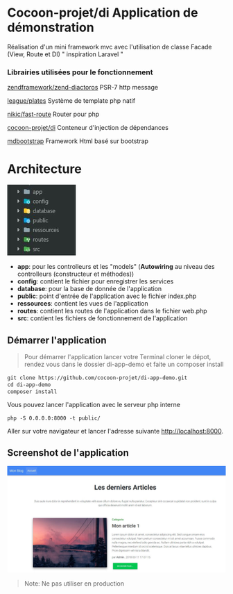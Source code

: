 # Cocoon-projet/di Application de démonstration

Réalisation d'un mini framework mvc avec l'utilisation de classe Facade (View, Route et DI) " inspiration Laravel "

### Librairies utilisées pour le fonctionnement

[zendframework/zend-diactoros](https://github.com/zendframework/zend-diactoros) PSR-7 http message

[league/plates](https://github.com/thephpleague/plates) Système de template php natif

[nikic/fast-route](https://github.com/nikic/FastRoute) Router pour php

[cocoon-projet/di](https://github.com/cocoon-projet/di) Conteneur d'injection de dépendances

[mdbootstrap](https://mdbootstrap.com/) Framework Html basé sur bootstrap

# Architecture

![Alt Architecture](app.jpeg)

* **app**: pour les controlleurs et les "models" (**Autowiring** au niveau des controlleurs (constructeur et méthodes))
* **config**: contient le fichier pour enregistrer les services
* **database**: pour la base de donnée de l'application
* **public**: point d'entrée de l'application avec le fichier index.php
* **ressources**: contient les vues de l'application
* **routes**: contient les routes de l'application dans le fichier web.php
* **src**: contient les fichiers de fonctionnement de l'application

## Démarrer l'application

> Pour démarrer l'application lancer votre Terminal cloner le dépot, rendez vous dans le dossier di-app-demo et faite un composer install 

```
git clone https://github.com/cocoon-projet/di-app-demo.git
cd di-app-demo
composer install
```

Vous pouvez lancer l'application avec le serveur php interne

```
php -S 0.0.0.0:8000 -t public/
```

Aller sur votre navigateur et lancer l'adresse suivante [http://localhost:8000](http://localhost:8000).

## Screenshot de l'application

![Alt screenshot](screenshot.jpeg)

> Note: Ne pas utiliser en production




